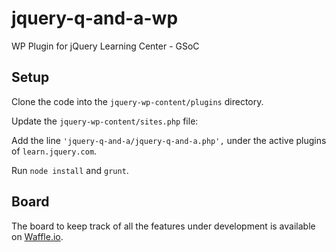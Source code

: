 # jquery-q-and-a-wp

WP Plugin for jQuery Learning Center - GSoC

## Setup

Clone the code into the `jquery-wp-content/plugins` directory.

Update the `jquery-wp-content/sites.php` file:

Add the line `'jquery-q-and-a/jquery-q-and-a.php',` under the active plugins of `learn.jquery.com`.

Run `node install` and `grunt`.

## Board

The board to keep track of all the features under development is available on [Waffle.io](https://waffle.io/ConnorCartwright/jquery-q-and-a-wp).
